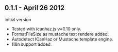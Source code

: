 ## 0.1.1 - April 26 2012
Initial version
* Tested with icanhaz.js v=0.10 only.
* FormatFileSize as mustache text rendere added.
* Autodetect ICanHaz or Mustache template engine.
* I18n support added.
